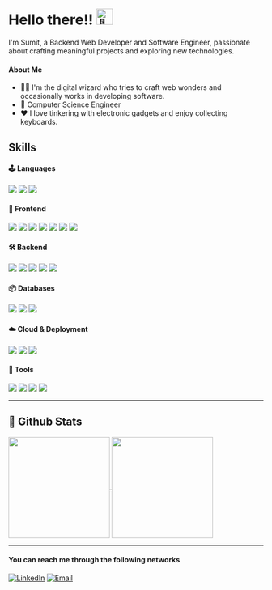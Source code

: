 # Hello there!! <img src="https://fonts.gstatic.com/s/e/notoemoji/latest/1f44b_1f3fc/512.gif" alt="👋" width="32" height="32"></h2>

I'm Sumit, a Backend Web Developer and Software Engineer, passionate about crafting meaningful projects and exploring new technologies.

#### About Me
- :man_technologist: I'm the digital wizard who tries to craft web wonders and occasionally works in developing software.
- :seedling: Computer Science Engineer
- :heart: I love tinkering with electronic gadgets and enjoy collecting keyboards.

## Skills

#### :joystick: Languages
![](https://img.shields.io/badge/-Python-323330?style=flat&logo=python&logoColor=3776AB)
![](https://img.shields.io/badge/-Javascript-323330?style=flat&logo=javascript&logoColor=F7DF1E)
![](https://img.shields.io/badge/-Golang-323330?style=flat&logo=go&logoColor=00ADD8)

#### :art: Frontend
![](https://img.shields.io/badge/-React-20232A?style=flat&logo=React&logoColor=white)
![](https://img.shields.io/badge/-TailwindCSS-38B2AC?style=flat&logo=tailwindcss&logoColor=white)
![](https://img.shields.io/badge/-HTML5-E34F26?style=flat&logo=HTML5&logoColor=white)
![](https://img.shields.io/badge/-CSS3-239120?style=flat&logo=CSS3&logoColor=white)
![](https://img.shields.io/badge/-BootStrap-563D7C?style=flat&logo=BootStrap&logoColor=white)
![](https://img.shields.io/badge/-Sass-CC6699?style=flat&logo=Sass&logoColor=white)
![](https://img.shields.io/badge/-EJS-333333?style=flat&logo=EJS&logoColor=white)

#### :hammer_and_wrench: Backend
![](https://img.shields.io/badge/-FastAPI-000000?style=flat&logo=fastapi)
![](https://img.shields.io/badge/-NodeJS-43853D?style=flat&logo=nodedotjs&logoColor=white)
![](https://img.shields.io/badge/-Express-404D59?style=flat&logo=express)
![](https://img.shields.io/badge/-Django-092E20?style=flat&logo=django)
![](https://img.shields.io/badge/-Flask-000000?style=flat&logo=flask)

#### :package: Databases
![](https://img.shields.io/badge/-PostgreSQL-316192?style=flat&logo=PostgreSQL&logoColor=white)
![](https://img.shields.io/badge/-MongoDB-4EA94B?style=flat&logo=MongoDB&logoColor=white)
![](https://img.shields.io/badge/-MySQL-005C84?style=flat&logo=MySQL&logoColor=white)

#### :cloud: Cloud & Deployment
![](https://img.shields.io/badge/-Linux-FCC624?style=flat&logo=linux&logoColor=black)
![](https://img.shields.io/badge/-Docker-2496ED?style=flat&logo=docker&logoColor=white)
![](https://img.shields.io/badge/-NGINX-333333?style=flat&logo=NGINX&logoColor=white)

#### :toolbox: Tools
![](https://img.shields.io/badge/-Git-E44C30?style=flat&logo=Git&logoColor=white)
![](https://img.shields.io/badge/-GitHub-100000?style=flat&logo=GitHub)
![](https://img.shields.io/badge/-Postman-F96854?style=flat&logo=Postman&logoColor=white)
![](https://img.shields.io/badge/-VSCode-007ACC?style=flat&logo=visualstudiocode&logoColor=white)

---

<div>
<h2>🌟 Github Stats</h2>
<a href="https://github.com/sumit-prasad">
<img height=200 align="center" src="https://github-readme-stats.vercel.app/api?username=sumit-prasad&show_icons=true&theme=dark" />
</a>
<a href="https://github.com/sumit-prasad">
<img height=200 align="center" src="https://github-readme-stats.vercel.app/api/top-langs?username=sumit-prasad&layout=compact&langs_count=8&card_width=320show_icons=true&theme=dark" />
</a>
</div>

---


#### You can reach me through the following networks

[![LinkedIn](https://img.shields.io/badge/LinkedIn-%230077B5.svg?&style=flat&logo=linkedin&logoColor=white)](https://linkedin.com/in/sumitxprasad) 
[![Email](https://img.shields.io/badge/GMail-%23EA4335.svg?&style=flat&logo=gmail&logoColor=white)](mailto:work.sumitprasad@gmail.com)
